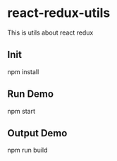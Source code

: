 # react-redux-utils
This is utils about react redux

## Init
npm install

## Run Demo
npm start

## Output Demo
npm run build
